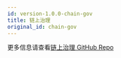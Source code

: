 ```yaml
---
id: version-1.0.0-chain-gov
title: 链上治理
original_id: chain-gov
---
```


更多信息请查看[链上治理 GitHub Repo]


[链上治理 GitHub Repo]: https://github.com/citahub/cita-gov-general-demo
